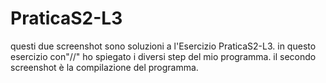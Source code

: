 # PraticaS2-L3

questi due screenshot sono soluzioni a l'Esercizio PraticaS2-L3.
in questo esercizio con"//" ho spiegato i diversi step del mio programma.
il secondo screenshot è la compilazione del programma.
